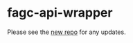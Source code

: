 # fagc-api-wrapper

Please see the [new repo](https://github.com/FactorioAntigrief/FactorioAntigrief) for any updates.
